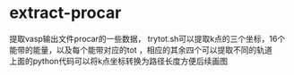 # extract-procar
提取vasp输出文件procar的一些数据，
trytot.sh可以提取k点的三个坐标，16个能带的能量，以及每个能带对应的tot
，相应的其余四个可以提取不同的轨道  
上面的python代码可以将k点坐标转换为路径长度方便后续画图
